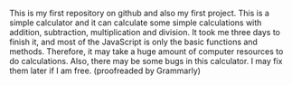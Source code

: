 This is my first repository on github and also my first project. 
This is a simple calculator and it can calculate some simple calculations with addition, subtraction, multiplication and division.
It took me three days to finish it, and most of the JavaScript is only the basic functions and methods. Therefore, it may take a huge amount of computer resources to do calculations.
Also, there may be some bugs in this calculator. I may fix them later if I am free.
(proofreaded by Grammarly)
